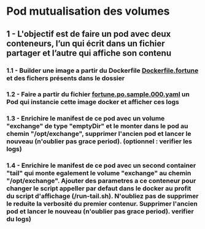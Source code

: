 # Pod mutualisation des volumes

## 1 - L'objectif est de faire un pod avec deux conteneurs, l’un qui écrit dans un fichier partager et l’autre qui affiche son contenu

### 1.1 - Builder une image a partir du Dockerfile [Dockerfile.fortune](Dockerfile.fortune) et des fichers présents dans le dossier

### 1.2 - Faire a partir du fichier [fortune.po.sample.000.yaml](fortune.po.sample.000.yaml) un Pod qui instancie cette image docker et afficher ces logs

### 1.3 - Enrichire le manifest de ce pod avec un volume "exchange" de type "emptyDir" et le monter dans le pod au chemin "/opt/exchange", supprimer l'ancien pod et lancer le nouveau (n'oublier pas grace period). (optionnel : verifier les logs)

### 1.4 - Enrichire le manifest de ce pod avec un second container "tail" qui monte egalement le volume "exchange" au chemin "/opt/exchange". Ajouter des parametres a ce conteneur pour changer le script appeller par defaut dans le docker au profit du script d'affichage (/run-tail.sh). N'oubliez pas de supprimer le reduite la verbosité du premier contenur. Supprimer l'ancien pod et lancer le nouveau (n'oublier pas grace period). verifier du  logs)
